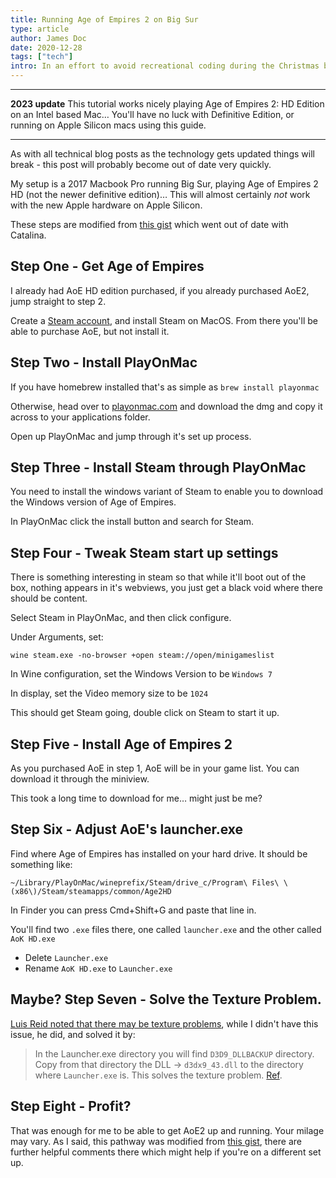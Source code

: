 ```yaml
---
title: Running Age of Empires 2 on Big Sur
type: article
author: James Doc
date: 2020-12-28
tags: ["tech"]
intro: In an effort to avoid recreational coding during the Christmas break I've got Age of Empires 2 running on Big Sur…
---
```


---

**2023 update**
This tutorial works nicely playing Age of Empires 2: HD Edition on an Intel based Mac… You'll have no luck with Definitive Edition, or running on Apple Silicon macs using this guide.

---

As with all technical blog posts as the technology gets updated things will break - this post will probably become out of date very quickly.

My setup is a 2017 Macbook Pro running Big Sur, playing Age of Empires 2 HD (not the newer definitive edition)… This will almost certainly _not_ work with the new Apple hardware on Apple Silicon.

These steps are modified from [this gist](https://gist.github.com/contra/554f541f7fa93c12499e0829439860eb) which went out of date with Catalina.

## Step One - Get Age of Empires

I already had AoE HD edition purchased, if you already purchased AoE2, jump straight to step 2.

Create a [Steam account](https://store.steampowered.com/about/), and install Steam on MacOS. From there you'll be able to purchase AoE, but not install it.

## Step Two - Install PlayOnMac

If you have homebrew installed that's as simple as `brew install playonmac`

Otherwise, head over to [playonmac.com](https://www.playonmac.com/) and download the dmg and copy it across to your applications folder.

Open up PlayOnMac and jump through it's set up process.

## Step Three - Install Steam through PlayOnMac

You need to install the windows variant of Steam to enable you to download the Windows version of Age of Empires.

In PlayOnMac click the install button and search for Steam.

## Step Four - Tweak Steam start up settings

There is something interesting in steam so that while it'll boot out of the box, nothing appears in it's webviews, you just get a black void where there should be content.

Select Steam in PlayOnMac, and then click configure.

Under Arguments, set:

```
wine steam.exe -no-browser +open steam://open/minigameslist
```

In Wine configuration, set the Windows Version to be `Windows 7`

In display, set the Video memory size to be `1024`

This should get Steam going, double click on Steam to start it up.

## Step Five - Install Age of Empires 2

As you purchased AoE in step 1, AoE will be in your game list. You can download it through the miniview.

This took a long time to download for me… might just be me?

## Step Six - Adjust AoE's launcher.exe

Find where Age of Empires has installed on your hard drive. It should be something like:

```
~/Library/PlayOnMac/wineprefix/Steam/drive_c/Program\ Files\ \(x86\)/Steam/steamapps/common/Age2HD
```

In Finder you can press Cmd+Shift+G and paste that line in.

You'll find two `.exe` files there, one called `launcher.exe` and the other called `AoK HD.exe`

- Delete `Launcher.exe`
- Rename `AoK HD.exe` to `Launcher.exe`

## Maybe? Step Seven - Solve the Texture Problem.

[Luis Reid noted that there may be texture problems](https://twitter.com/luisrgtel/status/1376240158400462855), while I didn't have this issue, he did, and solved it by:

> In the Launcher.exe directory you will find `D3D9_DLLBACKUP` directory. Copy from that directory the DLL -> `d3dx9_43.dll` to the directory where `Launcher.exe` is. This solves the texture problem. [Ref](https://twitter.com/luisrgtel/status/1376242073003819012).

## Step Eight - Profit?

That was enough for me to be able to get AoE2 up and running. Your milage may vary. As I said, this pathway was modified from [this gist](https://gist.github.com/contra/554f541f7fa93c12499e0829439860eb), there are further helpful comments there which might help if you're on a different set up.
